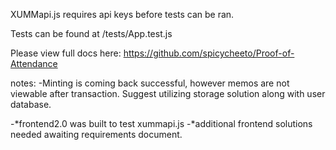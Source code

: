 XUMMapi.js requires api keys before tests can be ran.

Tests can be found at /tests/App.test.js

Please view full docs here:
https://github.com/spicycheeto/Proof-of-Attendance

notes: 
-Minting is coming back successful, however memos are not viewable after transaction. Suggest utilizing storage solution along with user database. 

-*frontend2.0 was built to test xummapi.js
-*additional frontend solutions needed awaiting requirements document.
